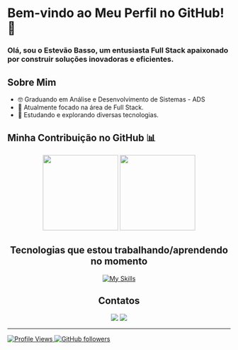 # Bem-vindo ao Meu Perfil no GitHub! 👋

### Olá, sou o Estevão Basso, um entusiasta Full Stack apaixonado por construir soluções inovadoras e eficientes.

## Sobre Mim
- 🤓 Graduando em Análise e Desenvolvimento de Sistemas - ADS
- 🚀 Atualmente focado na área de Full Stack.
- 🌱 Estudando e explorando diversas tecnologias.

## Minha Contribuição no GitHub 📊
<div align="center">
  <a href="https://github.com/ebass0"></a>
  
  <img height="170em" src="https://github-readme-stats.vercel.app/api?username=ebass0&theme=radical&show_icons=true&count_private=true"/>
  <img height="170em" src="https://github-readme-stats.vercel.app/api/top-langs/?username=ebass0&layout=compact&langs_count=7&theme=radical"/>  
</div>

<h2 align="center">Tecnologias que estou trabalhando/aprendendo no momento</h2>
<div align="center">
  <a href="https://skills.thijs.gg" target="_blank">
    <img src="https://skills.thijs.gg/icons?i=javascript,react,express,nodejs,java,html,css,mysql,git,github,aws" alt="My Skills">
  </a>
</div>

<h2 align="center">Contatos</h2>

<div align="center"> 
    <a href="https://www.instagram.com/ebasso_/" target="_blank"><img src="https://img.shields.io/badge/-Instagram-%23E4405F?style=for-the-badge&logo=instagram&logoColor=white" target="_blank"></a>
    <a href="https://www.linkedin.com/in/estevão-basso-906540219/" target="_blank"><img src="https://img.shields.io/badge/-LinkedIn-%230077B5?style=for-the-badge&logo=linkedin&logoColor=white" target="_blank">
</div>

-------

![Profile Views](https://komarev.com/ghpvc/?username=ebass0&color=blueviolet) [![GitHub followers](https://img.shields.io/github/followers/ebass0?style=social)](https://github.com/ebass0)
